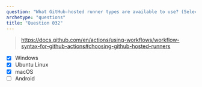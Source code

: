 ```yaml
---
question: "What GitHub-hosted runner types are available to use? (Select three.)"
archetype: "questions"
title: "Question 032"
---
```


> https://docs.github.com/en/actions/using-workflows/workflow-syntax-for-github-actions#choosing-github-hosted-runners
- [x] Windows
- [x] Ubuntu Linux
- [x] macOS
- [ ] Android
